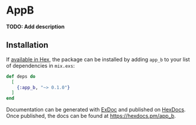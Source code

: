 # AppB

**TODO: Add description**

## Installation

If [available in Hex](https://hex.pm/docs/publish), the package can be installed
by adding `app_b` to your list of dependencies in `mix.exs`:

```elixir
def deps do
  [
    {:app_b, "~> 0.1.0"}
  ]
end
```

Documentation can be generated with [ExDoc](https://github.com/elixir-lang/ex_doc)
and published on [HexDocs](https://hexdocs.pm). Once published, the docs can
be found at <https://hexdocs.pm/app_b>.

